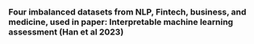 ### Four imbalanced datasets from NLP, Fintech, business, and medicine, used in paper: Interpretable machine learning assessment (Han et al 2023) 


